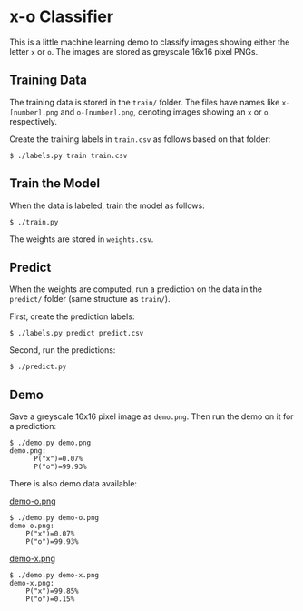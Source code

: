 # x-o Classifier

This is a little machine learning demo to classify images showing either the
letter `x` or `o`. The images are stored as greyscale 16x16 pixel PNGs.

## Training Data

The training data is stored in the `train/` folder. The files have names like
`x-[number].png` and `o-[number].png`, denoting images showing an `x` or `o`,
respectively.

Create the training labels in `train.csv` as follows based on that folder:

    $ ./labels.py train train.csv

## Train the Model

When the data is labeled, train the model as follows:

    $ ./train.py

The weights are stored in `weights.csv`.

## Predict

When the weights are computed, run a prediction on the data in the `predict/`
folder (same structure as `train/`).

First, create the prediction labels:

    $ ./labels.py predict predict.csv

Second, run the predictions:

    $ ./predict.py

## Demo

Save a greyscale 16x16 pixel image as `demo.png`. Then run the demo on it for a
prediction:

    $ ./demo.py demo.png
    demo.png:
          P("x")=0.07%
          P("o")=99.93%

There is also demo data available:

[demo-o.png](demo-o.png)

    $ ./demo.py demo-o.png
    demo-o.png:
        P("x")=0.07%
        P("o")=99.93%

[demo-x.png](demo-x.png)

    $ ./demo.py demo-x.png
    demo-x.png:
        P("x")=99.85%
        P("o")=0.15%
